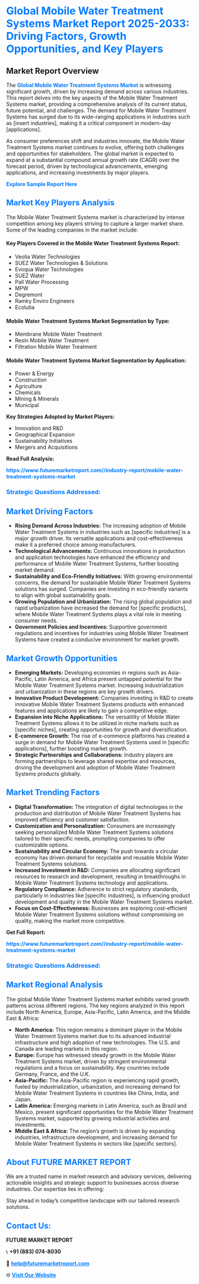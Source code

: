 <h1 style="color: #007BFF;">Global Mobile Water Treatment Systems Market Report 2025-2033: Driving Factors, Growth Opportunities, and Key Players</h1>

<section id="overview">
<h2>Market Report Overview</h2>
<p>The <a href="https://www.futuremarketreport.com//industry-report/mobile-water-treatment-systems-market" style="color: #007BFF; text-decoration: none;"><strong>Global Mobile Water Treatment Systems Market</strong></a> is witnessing significant growth, driven by increasing demand across various industries. This report delves into the key aspects of the Mobile Water Treatment Systems market, providing a comprehensive analysis of its current status, future potential, and challenges. The demand for Mobile Water Treatment Systems has surged due to its wide-ranging applications in industries such as [insert industries], making it a critical component in modern-day [applications].</p>
<p>As consumer preferences shift and industries innovate, the Mobile Water Treatment Systems market continues to evolve, offering both challenges and opportunities for stakeholders. The global market is expected to expand at a substantial compound annual growth rate (CAGR) over the forecast period, driven by technological advancements, emerging applications, and increasing investments by major players.</p>
</section>

<section id="overview">
<p><a href="https://www.futuremarketreport.com//request-sample/reportId=53288" style="color: #007BFF; text-decoration: none;"><strong>Explore Sample Report Here</strong></a></p>
</section>

<section id="key-players">
<h2 style="color: #007BFF;">Market Key Players Analysis</h2>
<p>The Mobile Water Treatment Systems market is characterized by intense competition among key players striving to capture a larger market share. Some of the leading companies in the market include:</p>
<h4>Key Players Covered in the Mobile Water Treatment Systems Report:</h4>
<ul><li>Veolia Water Technologies</li><li>SUEZ Water Technologies &amp; Solutions</li><li>Evoqua Water Technologies</li><li>SUEZ Water</li><li>Pall Water Processing</li><li>MPW</li><li>Degremont</li><li>Ramky Enviro Engineers</li><li>Ecolutia</li></ul>
<h4>Mobile Water Treatment Systems Market Segmentation by Type:</h4>
<ul><li>Membrane Mobile Water Treatment</li><li>Resin Mobile Water Treatment</li><li>Filtration Mobile Water Treatment</li></ul>

<h4>Mobile Water Treatment Systems Market Segmentation by Application:</h4>
<ul><li>Power &amp; Energy</li><li>Construction</li><li>Agriculture</li><li>Chemicals</li><li>Mining &amp; Minerals</li><li>Municipal</li></ul>
<p><strong>Key Strategies Adopted by Market Players:</strong></p>
<ul>
<li>Innovation and R&D</li>
<li>Geographical Expansion</li>
<li>Sustainability Initiatives</li>
<li>Mergers and Acquisitions</li>
</ul>
</section>

<section>
<p><strong>Read Full Analysis: </strong></p><a href="https://www.futuremarketreport.com//industry-report/mobile-water-treatment-systems-market" style="color: #007BFF; text-decoration: none;"><strong>https://www.futuremarketreport.com//industry-report/mobile-water-treatment-systems-market</strong></a>
<h3 style="color: #007BFF;">Strategic Questions Addressed:</h3>
</section>

<section id="driving-factors">
<h2 style="color: #007BFF;">Market Driving Factors</h2>
<ul>
<li><strong>Rising Demand Across Industries:</strong> The increasing adoption of Mobile Water Treatment Systems in industries such as [specific industries] is a major growth driver. Its versatile applications and cost-effectiveness make it a preferred choice among manufacturers.</li>
<li><strong>Technological Advancements:</strong> Continuous innovations in production and application technologies have enhanced the efficiency and performance of Mobile Water Treatment Systems, further boosting market demand.</li>
<li><strong>Sustainability and Eco-Friendly Initiatives:</strong> With growing environmental concerns, the demand for sustainable Mobile Water Treatment Systems solutions has surged. Companies are investing in eco-friendly variants to align with global sustainability goals.</li>
<li><strong>Growing Population and Urbanization:</strong> The rising global population and rapid urbanization have increased the demand for [specific products], where Mobile Water Treatment Systems plays a vital role in meeting consumer needs.</li>
<li><strong>Government Policies and Incentives:</strong> Supportive government regulations and incentives for industries using Mobile Water Treatment Systems have created a conducive environment for market growth.</li>
</ul>
</section>

<section id="growth-opportunities">
<h2 style="color: #007BFF;">Market Growth Opportunities</h2>
<ul>
<li><strong>Emerging Markets:</strong> Developing economies in regions such as Asia-Pacific, Latin America, and Africa present untapped potential for the Mobile Water Treatment Systems market. Increasing industrialization and urbanization in these regions are key growth drivers.</li>
<li><strong>Innovative Product Development:</strong> Companies investing in R&D to create innovative Mobile Water Treatment Systems products with enhanced features and applications are likely to gain a competitive edge.</li>
<li><strong>Expansion into Niche Applications:</strong> The versatility of Mobile Water Treatment Systems allows it to be utilized in niche markets such as [specific niches], creating opportunities for growth and diversification.</li>
<li><strong>E-commerce Growth:</strong> The rise of e-commerce platforms has created a surge in demand for Mobile Water Treatment Systems used in [specific applications], further boosting market growth.</li>
<li><strong>Strategic Partnerships and Collaborations:</strong> Industry players are forming partnerships to leverage shared expertise and resources, driving the development and adoption of Mobile Water Treatment Systems products globally.</li>
</ul>
</section>

<section id="trending-factors">
<h2 style="color: #007BFF;">Market Trending Factors</h2>
<ul>
<li><strong>Digital Transformation:</strong> The integration of digital technologies in the production and distribution of Mobile Water Treatment Systems has improved efficiency and customer satisfaction.</li>
<li><strong>Customization and Personalization:</strong> Consumers are increasingly seeking personalized Mobile Water Treatment Systems solutions tailored to their specific needs, prompting companies to offer customizable options.</li>
<li><strong>Sustainability and Circular Economy:</strong> The push towards a circular economy has driven demand for recyclable and reusable Mobile Water Treatment Systems solutions.</li>
<li><strong>Increased Investment in R&D:</strong> Companies are allocating significant resources to research and development, resulting in breakthroughs in Mobile Water Treatment Systems technology and applications.</li>
<li><strong>Regulatory Compliance:</strong> Adherence to strict regulatory standards, particularly in industries like [specific industries], is influencing product development and quality in the Mobile Water Treatment Systems market.</li>
<li><strong>Focus on Cost-Effectiveness:</strong> Businesses are exploring cost-efficient Mobile Water Treatment Systems solutions without compromising on quality, making the market more competitive.</li>
</ul>
</section>

<section>
<p><strong>Get Full Report: </strong></p><a href="https://www.futuremarketreport.com//industry-report/mobile-water-treatment-systems-market" style="color: #007BFF; text-decoration: none;"><strong>https://www.futuremarketreport.com//industry-report/mobile-water-treatment-systems-market</strong></a>
<h3 style="color: #007BFF;">Strategic Questions Addressed:</h3>
</section>


<section id="regional-analysis">
<h2 style="color: #007BFF;">Market Regional Analysis</h2>
<p>The global Mobile Water Treatment Systems market exhibits varied growth patterns across different regions. The key regions analyzed in this report include North America, Europe, Asia-Pacific, Latin America, and the Middle East & Africa:</p>
<ul>
<li><strong>North America:</strong> This region remains a dominant player in the Mobile Water Treatment Systems market due to its advanced industrial infrastructure and high adoption of new technologies. The U.S. and Canada are leading markets in this region.</li>
<li><strong>Europe:</strong> Europe has witnessed steady growth in the Mobile Water Treatment Systems market, driven by stringent environmental regulations and a focus on sustainability. Key countries include Germany, France, and the U.K.</li>
<li><strong>Asia-Pacific:</strong> The Asia-Pacific region is experiencing rapid growth, fueled by industrialization, urbanization, and increasing demand for Mobile Water Treatment Systems in countries like China, India, and Japan.</li>
<li><strong>Latin America:</strong> Emerging markets in Latin America, such as Brazil and Mexico, present significant opportunities for the Mobile Water Treatment Systems market, supported by growing industrial activities and investments.</li>
<li><strong>Middle East & Africa:</strong> The region’s growth is driven by expanding industries, infrastructure development, and increasing demand for Mobile Water Treatment Systems in sectors like [specific sectors].</li>
</ul>
</section>

<footer>
<h2 style="color: #007BFF;">About FUTURE MARKET REPORT</h2>
<p>We are a trusted name in market research and advisory services, delivering actionable insights and strategic support to businesses across diverse industries. Our expertise lies in offering:</p>

<p>Stay ahead in today’s competitive landscape with our tailored research solutions.</p>

<h2 style="color: #007BFF;">Contact Us:</h2>
<p><strong>FUTURE MARKET REPORT</strong></p>
<p>📞 <strong>+91 (883) 074-8030</strong></p>
<p>📧 <strong><a href="mailto:help@futuremarketreport.com" style="color: #007BFF;">help@futuremarketreport.com</a></strong></p>
<p>🌐 <strong><a href="https://www.futuremarketreport.com/" style="color: #007BFF;">Visit Our Website</a></strong></p>
</footer>